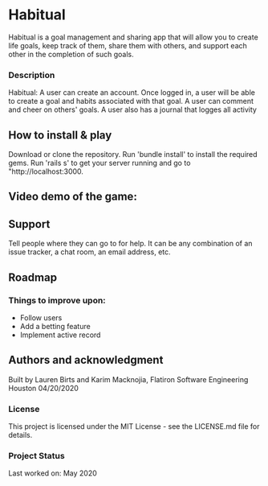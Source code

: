 # Habitual

 Habitual is a goal management and sharing app that will allow you to create life goals, keep track of them, share them with others, and support each other in the completion of such goals.


### Description


Habitual: A user can create an account. Once logged in, a user will be able to create a goal and habits associated with that goal. A user can comment and cheer on others' goals. A user also has a journal that logges all activity

## How to install & play

Download or clone the repository. Run 'bundle install' to install the required gems. Run 'rails s' to get your server running and go to "http://localhost:3000.

## Video demo of the game: 



## Support

Tell people where they can go to for help. It can be any combination of an issue tracker, a chat room, an email address, etc.

## Roadmap

### Things to improve upon:
 - Follow users
 - Add a betting feature
 - Implement active record

## Authors and acknowledgment
Built by Lauren Birts and Karim Macknojia, Flatiron Software Engineering Houston 04/20/2020

### License
This project is licensed under the MIT License - see the LICENSE.md file for details.

### Project Status
 Last worked on: May 2020
